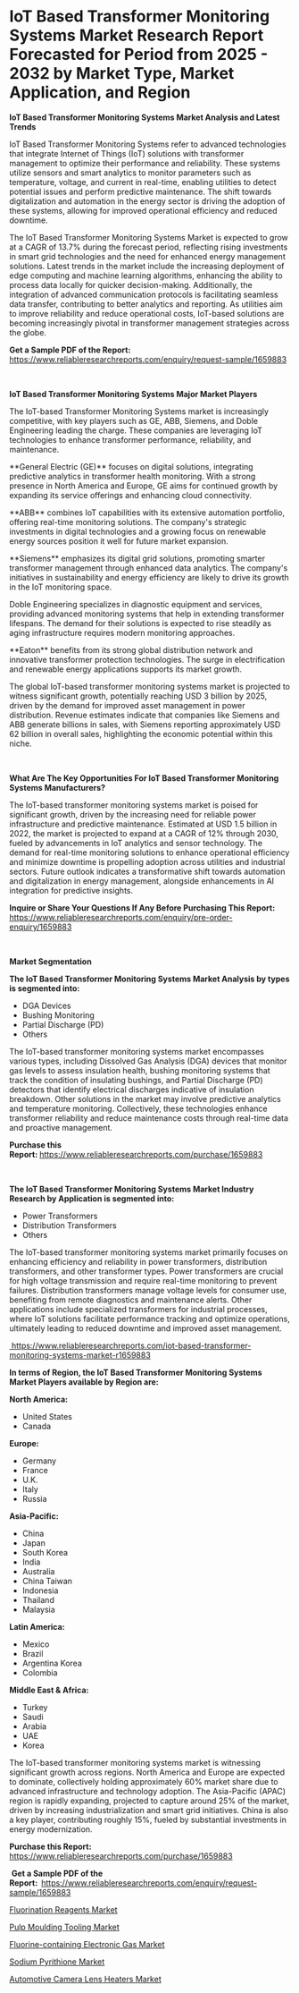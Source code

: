 <p><h1>IoT Based Transformer Monitoring Systems Market Research Report Forecasted for Period from 2025 -  2032 by Market Type, Market Application, and Region</h1></p><p><strong>IoT Based Transformer Monitoring Systems Market Analysis and Latest Trends</strong></p>
<p><p>IoT Based Transformer Monitoring Systems refer to advanced technologies that integrate Internet of Things (IoT) solutions with transformer management to optimize their performance and reliability. These systems utilize sensors and smart analytics to monitor parameters such as temperature, voltage, and current in real-time, enabling utilities to detect potential issues and perform predictive maintenance. The shift towards digitalization and automation in the energy sector is driving the adoption of these systems, allowing for improved operational efficiency and reduced downtime.</p><p>The IoT Based Transformer Monitoring Systems Market is expected to grow at a CAGR of 13.7% during the forecast period, reflecting rising investments in smart grid technologies and the need for enhanced energy management solutions. Latest trends in the market include the increasing deployment of edge computing and machine learning algorithms, enhancing the ability to process data locally for quicker decision-making. Additionally, the integration of advanced communication protocols is facilitating seamless data transfer, contributing to better analytics and reporting. As utilities aim to improve reliability and reduce operational costs, IoT-based solutions are becoming increasingly pivotal in transformer management strategies across the globe.</p></p>
<p><strong>Get a Sample PDF of the Report:&nbsp;</strong> <a href="https://www.reliableresearchreports.com/enquiry/request-sample/1659883?utm_campaign=7&utm_medium=2&utm_source=Github&utm_content=ia&utm_term=29032025&utm_id=iot-based-transformer-monitoring-systems">https://www.reliableresearchreports.com/enquiry/request-sample/1659883</a></p>
<p>&nbsp;</p>
<p><strong>IoT Based Transformer Monitoring Systems Major Market Players</strong></p>
<p><p>The IoT-based Transformer Monitoring Systems market is increasingly competitive, with key players such as GE, ABB, Siemens, and Doble Engineering leading the charge. These companies are leveraging IoT technologies to enhance transformer performance, reliability, and maintenance.</p><p>**General Electric (GE)** focuses on digital solutions, integrating predictive analytics in transformer health monitoring. With a strong presence in North America and Europe, GE aims for continued growth by expanding its service offerings and enhancing cloud connectivity.</p><p>**ABB** combines IoT capabilities with its extensive automation portfolio, offering real-time monitoring solutions. The company's strategic investments in digital technologies and a growing focus on renewable energy sources position it well for future market expansion.</p><p>**Siemens** emphasizes its digital grid solutions, promoting smarter transformer management through enhanced data analytics. The company's initiatives in sustainability and energy efficiency are likely to drive its growth in the IoT monitoring space.</p><p>Doble Engineering specializes in diagnostic equipment and services, providing advanced monitoring systems that help in extending transformer lifespans. The demand for their solutions is expected to rise steadily as aging infrastructure requires modern monitoring approaches.</p><p>**Eaton** benefits from its strong global distribution network and innovative transformer protection technologies. The surge in electrification and renewable energy applications supports its market growth.</p><p>The global IoT-based transformer monitoring systems market is projected to witness significant growth, potentially reaching USD 3 billion by 2025, driven by the demand for improved asset management in power distribution. Revenue estimates indicate that companies like Siemens and ABB generate billions in sales, with Siemens reporting approximately USD 62 billion in overall sales, highlighting the economic potential within this niche.</p></p>
<p>&nbsp;</p>
<p><strong>What Are The Key Opportunities For IoT Based Transformer Monitoring Systems Manufacturers?</strong></p>
<p><p>The IoT-based transformer monitoring systems market is poised for significant growth, driven by the increasing need for reliable power infrastructure and predictive maintenance. Estimated at USD 1.5 billion in 2022, the market is projected to expand at a CAGR of 12% through 2030, fueled by advancements in IoT analytics and sensor technology. The demand for real-time monitoring solutions to enhance operational efficiency and minimize downtime is propelling adoption across utilities and industrial sectors. Future outlook indicates a transformative shift towards automation and digitalization in energy management, alongside enhancements in AI integration for predictive insights.</p></p>
<p><strong>Inquire or Share Your Questions If Any Before Purchasing This Report:</strong> <a href="https://www.reliableresearchreports.com/enquiry/pre-order-enquiry/1659883?utm_campaign=7&utm_medium=2&utm_source=Github&utm_content=ia&utm_term=29032025&utm_id=iot-based-transformer-monitoring-systems">https://www.reliableresearchreports.com/enquiry/pre-order-enquiry/1659883</a></p>
<p>&nbsp;</p>
<p><strong>Market Segmentation</strong></p>
<p><strong>The IoT Based Transformer Monitoring Systems Market Analysis by types is segmented into:</strong></p>
<p><ul><li>DGA Devices</li><li>Bushing Monitoring</li><li>Partial Discharge (PD)</li><li>Others</li></ul></p>
<p><p>The IoT-based transformer monitoring systems market encompasses various types, including Dissolved Gas Analysis (DGA) devices that monitor gas levels to assess insulation health, bushing monitoring systems that track the condition of insulating bushings, and Partial Discharge (PD) detectors that identify electrical discharges indicative of insulation breakdown. Other solutions in the market may involve predictive analytics and temperature monitoring. Collectively, these technologies enhance transformer reliability and reduce maintenance costs through real-time data and proactive management.</p></p>
<p><strong>Purchase this Report:&nbsp;</strong><a href="https://www.reliableresearchreports.com/purchase/1659883?utm_campaign=7&utm_medium=2&utm_source=Github&utm_content=ia&utm_term=29032025&utm_id=iot-based-transformer-monitoring-systems">https://www.reliableresearchreports.com/purchase/1659883</a></p>
<p>&nbsp;</p>
<p><strong>The IoT Based Transformer Monitoring Systems Market Industry Research by Application is segmented into:</strong></p>
<p><ul><li>Power Transformers</li><li>Distribution Transformers</li><li>Others</li></ul></p>
<p><p>The IoT-based transformer monitoring systems market primarily focuses on enhancing efficiency and reliability in power transformers, distribution transformers, and other transformer types. Power transformers are crucial for high voltage transmission and require real-time monitoring to prevent failures. Distribution transformers manage voltage levels for consumer use, benefiting from remote diagnostics and maintenance alerts. Other applications include specialized transformers for industrial processes, where IoT solutions facilitate performance tracking and optimize operations, ultimately leading to reduced downtime and improved asset management.</p></p>
<p><a href="https://www.reliableresearchreports.com/iot-based-transformer-monitoring-systems-market-r1659883?utm_campaign=7&utm_medium=2&utm_source=Github&utm_content=ia&utm_term=29032025&utm_id=iot-based-transformer-monitoring-systems">&nbsp;https://www.reliableresearchreports.com/iot-based-transformer-monitoring-systems-market-r1659883</a></p>
<p><strong>In terms of Region, the IoT Based Transformer Monitoring Systems Market Players available by Region are:</strong></p>
<p>
    <p> <strong> North America: </strong>
        <ul>
            <li>United States</li>
            <li>Canada</li>
        </ul>
        </p> 
    <p> <strong> Europe: </strong>
        <ul>
            <li>Germany</li>
            <li>France</li>
            <li>U.K.</li>
            <li>Italy</li>
            <li>Russia</li>
        </ul>
        </p> 
    <p> <strong> Asia-Pacific: </strong>
        <ul>
            <li>China</li>
            <li>Japan</li>
            <li>South Korea</li>
            <li>India</li>
            <li>Australia</li>
            <li>China Taiwan</li>
            <li>Indonesia</li>
            <li>Thailand</li>
            <li>Malaysia</li>
        </ul>
        </p> 
    <p> <strong> Latin America: </strong>
        <ul>
            <li>Mexico</li>
            <li>Brazil</li>
            <li>Argentina Korea</li>
            <li>Colombia</li>
        </ul>
        </p> 
    <p> <strong> Middle East & Africa: </strong>
        <ul>
            <li>Turkey</li>
            <li>Saudi</li>
            <li>Arabia</li>
            <li>UAE</li>
            <li>Korea</li>
        </ul>
    </p>
    </p>
<p><p>The IoT-based transformer monitoring systems market is witnessing significant growth across regions. North America and Europe are expected to dominate, collectively holding approximately 60% market share due to advanced infrastructure and technology adoption. The Asia-Pacific (APAC) region is rapidly expanding, projected to capture around 25% of the market, driven by increasing industrialization and smart grid initiatives. China is also a key player, contributing roughly 15%, fueled by substantial investments in energy modernization.</p></p>
<p><strong>Purchase this Report: </strong><a href="https://www.reliableresearchreports.com/purchase/1659883?utm_campaign=7&utm_medium=2&utm_source=Github&utm_content=ia&utm_term=29032025&utm_id=iot-based-transformer-monitoring-systems">https://www.reliableresearchreports.com/purchase/1659883</a></p>
<p>&nbsp;<strong>Get a Sample PDF of the Report:&nbsp;&nbsp;</strong><a href="https://www.reliableresearchreports.com/enquiry/request-sample/1659883?utm_campaign=7&utm_medium=2&utm_source=Github&utm_content=ia&utm_term=29032025&utm_id=iot-based-transformer-monitoring-systems">https://www.reliableresearchreports.com/enquiry/request-sample/1659883</a></p>
<p><strong></strong></p>
<p><p><a href="https://github.com/supashcriana/Market-Research-Report-List-1/blob/main/fluorination-reagents-market.md?utm_campaign=7&utm_medium=2&utm_source=Github&utm_content=ia&utm_term=29032025&utm_id=iot-based-transformer-monitoring-systems">Fluorination Reagents Market</a></p><p><a href="https://github.com/joubehobock75/Market-Research-Report-List-1/blob/main/pulp-moulding-tooling-market.md?utm_campaign=7&utm_medium=2&utm_source=Github&utm_content=ia&utm_term=29032025&utm_id=iot-based-transformer-monitoring-systems">Pulp Moulding Tooling Market</a></p><p><a href="https://github.com/puhakhommabh/Market-Research-Report-List-1/blob/main/fluorine-containing-electronic-gas-market.md?utm_campaign=7&utm_medium=2&utm_source=Github&utm_content=ia&utm_term=29032025&utm_id=iot-based-transformer-monitoring-systems">Fluorine-containing Electronic Gas Market</a></p><p><a href="https://github.com/gasiorgary79/Market-Research-Report-List-1/blob/main/sodium-pyrithione-market.md?utm_campaign=7&utm_medium=2&utm_source=Github&utm_content=ia&utm_term=29032025&utm_id=iot-based-transformer-monitoring-systems">Sodium Pyrithione Market</a></p><p><a href="https://github.com/ozolsgasko02/Market-Research-Report-List-1/blob/main/automotive-camera-lens-heaters-market.md?utm_campaign=7&utm_medium=2&utm_source=Github&utm_content=ia&utm_term=29032025&utm_id=iot-based-transformer-monitoring-systems">Automotive Camera Lens Heaters Market</a></p></p>